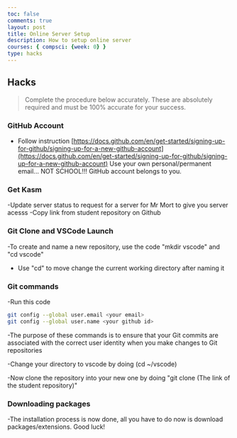 ```yaml
---
toc: false
comments: true
layout: post
title: Online Server Setup 
description: How to setup online server
courses: { compsci: {week: 0} }
type: hacks
---
```


## Hacks
> Complete the procedure below accurately.  These are absolutely required and must be 100% accurate for your success.

### GitHub Account
- Follow instruction [https://docs.github.com/en/get-started/signing-up-for-github/signing-up-for-a-new-github-account](https://docs.github.com/en/get-started/signing-up-for-github/signing-up-for-a-new-github-account)  Use your own personal/permanent email... NOT SCHOOL!!! GitHub account belongs to you.


### Get Kasm
-Update server status to request for a server for Mr Mort to give you server acesss
-Copy link from student repository on Github

### Git Clone and VSCode Launch 
-To create and name a new repository, use the code "mkdir vscode" and "cd vscode"
- Use "cd" to move change the current working directory after naming it 


### Git commands
-Run this code 

```bash 
git config --global user.email <your email> 
git config --global user.name <your github id> 
```

-The purpose of these commands is to ensure that your Git commits are associated with the correct user identity when you make changes to Git repositories

-Change your directory to vscode by doing  (cd ~/vscode)

-Now clone the repository into your new one by doing "git clone (The link of the student repository)"

### Downloading packages
-The installation process is now done, all you have to do now is download packages/extensions. Good luck!



 
